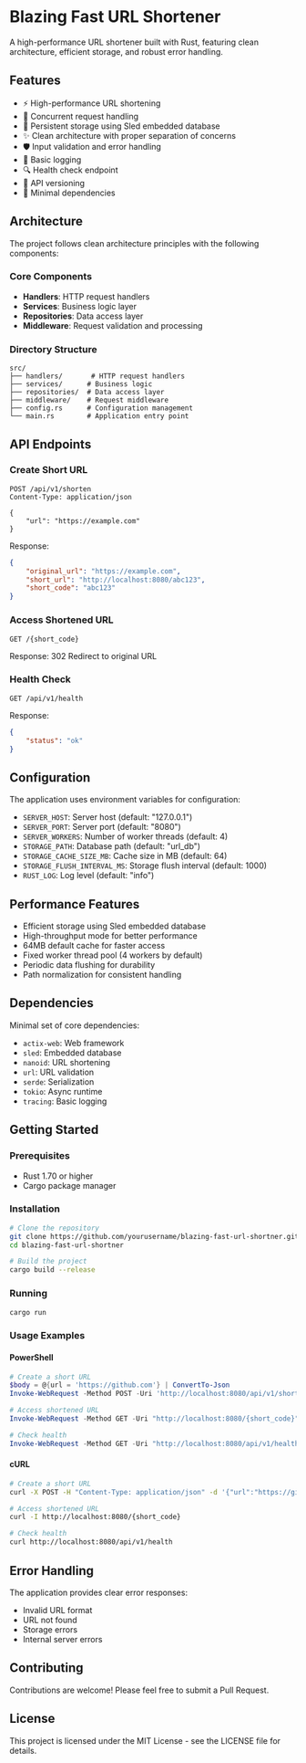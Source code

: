 # Blazing Fast URL Shortener

A high-performance URL shortener built with Rust, featuring clean architecture, efficient storage, and robust error handling.

## Features

- ⚡ High-performance URL shortening
- 🔄 Concurrent request handling
- 💾 Persistent storage using Sled embedded database
- ✨ Clean architecture with proper separation of concerns
- 🛡️ Input validation and error handling
- 📝 Basic logging
- 🔍 Health check endpoint
- 🚀 API versioning
- 🎯 Minimal dependencies

## Architecture

The project follows clean architecture principles with the following components:

### Core Components

- **Handlers**: HTTP request handlers
- **Services**: Business logic layer
- **Repositories**: Data access layer
- **Middleware**: Request validation and processing

### Directory Structure
```
src/
├── handlers/       # HTTP request handlers
├── services/      # Business logic
├── repositories/  # Data access layer
├── middleware/    # Request middleware
├── config.rs      # Configuration management
└── main.rs        # Application entry point
```

## API Endpoints

### Create Short URL
```http
POST /api/v1/shorten
Content-Type: application/json

{
    "url": "https://example.com"
}
```

Response:
```json
{
    "original_url": "https://example.com",
    "short_url": "http://localhost:8080/abc123",
    "short_code": "abc123"
}
```

### Access Shortened URL
```http
GET /{short_code}
```
Response: 302 Redirect to original URL

### Health Check
```http
GET /api/v1/health
```

Response:
```json
{
    "status": "ok"
}
```

## Configuration

The application uses environment variables for configuration:

- `SERVER_HOST`: Server host (default: "127.0.0.1")
- `SERVER_PORT`: Server port (default: "8080")
- `SERVER_WORKERS`: Number of worker threads (default: 4)
- `STORAGE_PATH`: Database path (default: "url_db")
- `STORAGE_CACHE_SIZE_MB`: Cache size in MB (default: 64)
- `STORAGE_FLUSH_INTERVAL_MS`: Storage flush interval (default: 1000)
- `RUST_LOG`: Log level (default: "info")

## Performance Features

- Efficient storage using Sled embedded database
- High-throughput mode for better performance
- 64MB default cache for faster access
- Fixed worker thread pool (4 workers by default)
- Periodic data flushing for durability
- Path normalization for consistent handling

## Dependencies

Minimal set of core dependencies:
- `actix-web`: Web framework
- `sled`: Embedded database
- `nanoid`: URL shortening
- `url`: URL validation
- `serde`: Serialization
- `tokio`: Async runtime
- `tracing`: Basic logging

## Getting Started

### Prerequisites
- Rust 1.70 or higher
- Cargo package manager

### Installation
```bash
# Clone the repository
git clone https://github.com/yourusername/blazing-fast-url-shortner.git
cd blazing-fast-url-shortner

# Build the project
cargo build --release
```

### Running
```bash
cargo run
```

### Usage Examples

#### PowerShell
```powershell
# Create a short URL
$body = @{url = 'https://github.com'} | ConvertTo-Json
Invoke-WebRequest -Method POST -Uri 'http://localhost:8080/api/v1/shorten' -ContentType 'application/json' -Body $body | Select-Object -Expand Content | ConvertFrom-Json

# Access shortened URL
Invoke-WebRequest -Method GET -Uri "http://localhost:8080/{short_code}" -MaximumRedirection 0

# Check health
Invoke-WebRequest -Method GET -Uri "http://localhost:8080/api/v1/health" | Select-Object -Expand Content | ConvertFrom-Json
```

#### cURL
```bash
# Create a short URL
curl -X POST -H "Content-Type: application/json" -d '{"url":"https://github.com"}' http://localhost:8080/api/v1/shorten

# Access shortened URL
curl -I http://localhost:8080/{short_code}

# Check health
curl http://localhost:8080/api/v1/health
```

## Error Handling

The application provides clear error responses:
- Invalid URL format
- URL not found
- Storage errors
- Internal server errors

## Contributing

Contributions are welcome! Please feel free to submit a Pull Request.

## License

This project is licensed under the MIT License - see the LICENSE file for details. 